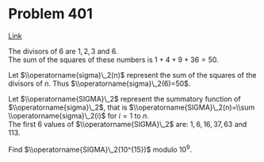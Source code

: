 # Problem 401

[Link](https://projecteuler.net/problem=401)

The divisors of $6$ are $1,2,3$ and $6$.  
The sum of the squares of these numbers is $1+4+9+36=50$. 

Let $\\operatorname{sigma}\_2(n)$ represent the sum of the squares of the divisors of $n$. Thus $\\operatorname{sigma}\_2(6)=50$. 

Let $\\operatorname{SIGMA}\_2$ represent the summatory function of $\\operatorname{sigma}\_2$, that is $\\operatorname{SIGMA}\_2(n)=\\sum \\operatorname{sigma}\_2(i)$ for $i=1$ to $n$.  
The first $6$ values of $\\operatorname{SIGMA}\_2$ are: $1,6,16,37,63$ and $113$.

Find $\\operatorname{SIGMA}\_2(10^{15})$ modulo $10^9$.
